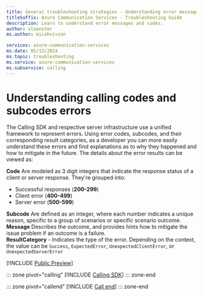 ```yaml
---
title: General troubleshooting strategies - Understanding error messages and codes
titleSuffix: Azure Communication Services - Troubleshooting Guide
description: Learn to understand error messages and codes.
author: sloanster
ms.author: micahvivion

services: azure-communication-services
ms.date: 05/13/2024
ms.topic: troubleshooting
ms.service: azure-communication-services
ms.subservice: calling
---
```


# Understanding calling codes and subcodes errors

The Calling SDK and respective server infrastructure use a unified framework to represent errors. Using  error codes, subcodes, and their corresponding result categories, as a developer you can more easily understand these errors and find explanations as to why they happened and how to mitigate in the future. The details about the error results can be viewed as:
 
**Code** Are modeled as 3 digit integers that indicate the response status of a client or server response. They're grouped into:<br>
- Successful responses (**200-299**)<br>
- Client error (**400-499**) <br>
- Server error (**500-599**) <br>

**Subcode** Are defined as an integer, where each number indicates a unique reason, specific to a group of scenarios or specific scenario outcome.<br>
**Message** Describes the outcome, and provides hints how to mitigate the issue problem if an outcome is a failure.<br>
**ResultCategory** - Indicates the type of the error. Depending on the context, the value can be `Success`, `ExpectedError`, `UnexpectedClientError`, or `UnexpectedServerError`

[!INCLUDE [Public Preview](../../../../includes/public-preview-include-document.md)]

::: zone pivot="calling"
[!INCLUDE [Calling SDK](../includes/codes/calling-sdk.md)]
::: zone-end

::: zone pivot="callend"
[!INCLUDE [Call end](../includes/codes/call-end.md)]
::: zone-end
